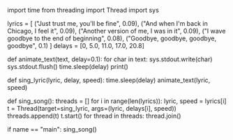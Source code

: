 import time
from threading import Thread
import sys

lyrics = [
    ("Just trust me, you'll be fine", 0.09),
    ("And when I'm back in Chicago, I feel it", 0.09),
    ("Another version of me, I was in it", 0.09),
    ("I wave goodbye to the end of beginning", 0.08),
    ("Goodbye, goodbye, goodbye, goodbye", 0.1)
]
delays = [0, 5.0, 11.0, 17.0, 20.8]

def animate_text(text, delay=0.1):
    for char in text:
        sys.stdout.write(char)
        sys.stdout.flush()
        time.sleep(delay)
    print()

def sing_lyric(lyric, delay, speed):
    time.sleep(delay)
    animate_text(lyric, speed)

def sing_song():
    threads = []
    for i in range(len(lyrics)):
        lyric, speed = lyrics[i]
        t = Thread(target=sing_lyric, args=(lyric, delays[i], speed))
        threads.append(t)
        t.start()
    for thread in threads:
        thread.join()

if name == "main":
    sing_song()
  
